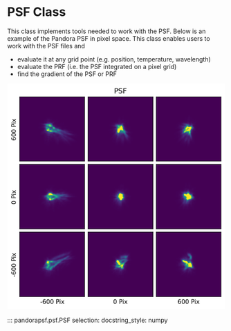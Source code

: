 # PSF Class

This class implements tools needed to work with the PSF. Below is an example of the Pandora PSF in pixel space. This class enables users to work with the PSF files and

- evaluate it at any grid point (e.g. position, temperature, wavelength)
- evaluate the PRF (i.e. the PSF integrated on a pixel grid)
- find the gradient of the PSF or PRF

![christina](images/test_vis_psf.png)

::: pandorapsf.psf.PSF
    selection:
      docstring_style: numpy
